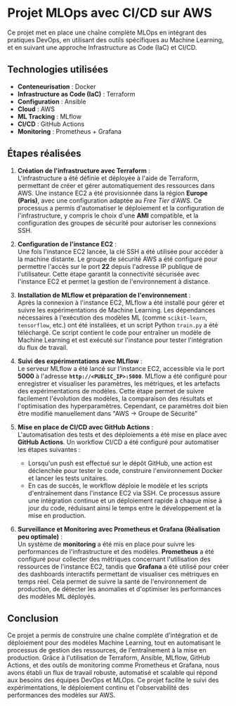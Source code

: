 # Projet MLOps avec CI/CD sur AWS

Ce projet met en place une chaîne complète MLOps en intégrant des pratiques DevOps, en utilisant des outils spécifiques au Machine Learning, et en suivant une approche Infrastructure as Code (IaC) et CI/CD.

## Technologies utilisées
- **Conteneurisation** : Docker
- **Infrastructure as Code (IaC)** : Terraform
- **Configuration** : Ansible
- **Cloud** : AWS
- **ML Tracking** : MLflow
- **CI/CD** : GitHub Actions
- **Monitoring** : Prometheus + Grafana

## Étapes réalisées

1. **Création de l'infrastructure avec Terraform** :  
   L'infrastructure a été définie et déployée à l'aide de Terraform, permettant de créer et gérer automatiquement des ressources dans AWS. Une instance EC2 a été provisionnée dans la région **Europe (Paris)**, avec une configuration adaptée au *Free Tier* d'AWS. Ce processus a permis d'automatiser le déploiement et la configuration de l'infrastructure, y compris le choix d'une **AMI** compatible, et la configuration des groupes de sécurité pour autoriser les connexions SSH.

2. **Configuration de l'instance EC2** :  
   Une fois l'instance EC2 lancée, la clé SSH a été utilisée pour accéder à la machine distante. Le groupe de sécurité AWS a été configuré pour permettre l'accès sur le port **22** depuis l'adresse IP publique de l'utilisateur. Cette étape garantit la connectivité sécurisée avec l'instance EC2 et permet la gestion de l'environnement à distance.

3. **Installation de MLflow et préparation de l'environnement** :  
   Après la connexion à l'instance EC2, MLflow a été installé pour gérer et suivre les expérimentations de Machine Learning. Les dépendances nécessaires à l'exécution des modèles ML (comme `scikit-learn`, `tensorflow`, etc.) ont été installées, et un script Python `train.py` a été téléchargé. Ce script contient le code pour entraîner un modèle de Machine Learning et est exécuté sur l'instance pour tester l'intégration du flux de travail.

4. **Suivi des expérimentations avec MLflow** :  
   Le serveur MLflow a été lancé sur l'instance EC2, accessible via le port **5000** à l'adresse **`http://<PUBLIC_IP>:5000`**. MLflow a été configuré pour enregistrer et visualiser les paramètres, les métriques, et les artefacts des expérimentations de modèles. Cette étape permet de suivre facilement l'évolution des modèles, la comparaison des résultats et l'optimisation des hyperparamètres. Cependant, ce paramètres doit bien être modifié manuellement dans "AWS -> Groupe de Sécurité" 

5. **Mise en place de CI/CD avec GitHub Actions** :  
   L'automatisation des tests et des déploiements a été mise en place avec **GitHub Actions**. Un workflow CI/CD a été configuré pour automatiser les étapes suivantes :  
   - Lorsqu'un push est effectué sur le dépôt GitHub, une action est déclenchée pour tester le code, construire l'environnement Docker et lancer les tests unitaires.
   - En cas de succès, le workflow déploie le modèle et les scripts d'entraînement dans l'instance EC2 via SSH.
   Ce processus assure une intégration continue et un déploiement rapide à chaque mise à jour du code, réduisant ainsi le temps entre le développement et la mise en production.


6. **Surveillance et Monitoring avec Prometheus et Grafana (Réalisation peu optimale)** :  
   Un système de **monitoring** a été mis en place pour suivre les performances de l'infrastructure et des modèles. **Prometheus** a été configuré pour collecter des métriques concernant l'utilisation des ressources de l'instance EC2, tandis que **Grafana** a été utilisé pour créer des dashboards interactifs permettant de visualiser ces métriques en temps réel. Cela permet de suivre la santé de l'environnement de production, de détecter les anomalies et d'optimiser les performances des modèles ML déployés.

## Conclusion
Ce projet a permis de construire une chaîne complète d'intégration et de déploiement pour des modèles Machine Learning, tout en automatisant le processus de gestion des ressources, de l'entraînement à la mise en production. Grâce à l'utilisation de Terraform, Ansible, MLflow, GitHub Actions, et des outils de monitoring comme Prometheus et Grafana, nous avons établi un flux de travail robuste, automatisé et scalable qui répond aux besoins des équipes DevOps et MLOps. Ce projet facilite le suivi des expérimentations, le déploiement continu et l'observabilité des performances des modèles sur AWS.
